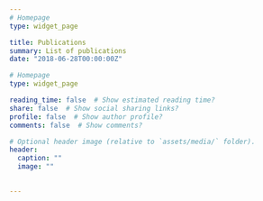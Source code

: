 ```yaml
---
# Homepage
type: widget_page

title: Publications
summary: List of publications
date: "2018-06-28T00:00:00Z"

# Homepage
type: widget_page

reading_time: false  # Show estimated reading time?
share: false  # Show social sharing links?
profile: false  # Show author profile?
comments: false  # Show comments?

# Optional header image (relative to `assets/media/` folder).
header:
  caption: ""
  image: ""
  

---
```



